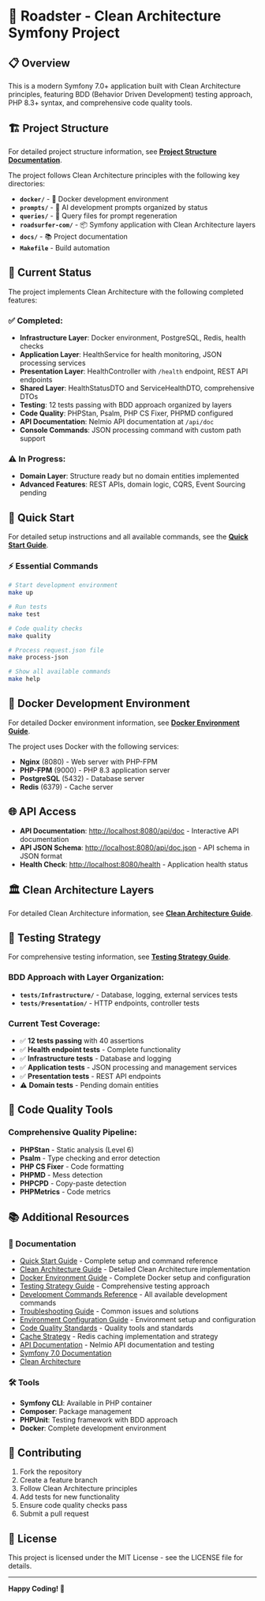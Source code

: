 # 🚀 Roadster - Clean Architecture Symfony Project

## 📋 Overview

This is a modern Symfony 7.0+ application built with Clean Architecture principles, featuring BDD (Behavior Driven Development) testing approach, PHP 8.3+ syntax, and comprehensive code quality tools.

## 🏗️ Project Structure

For detailed project structure information, see **[Project Structure Documentation](docs/project-structure.md)**.

The project follows Clean Architecture principles with the following key directories:

- **`docker/`** - 🐳 Docker development environment
- **`prompts/`** - 🤖 AI development prompts organized by status
- **`queries/`** - 🔄 Query files for prompt regeneration
- **`roadsurfer-com/`** - 📦 Symfony application with Clean Architecture layers
- **`docs/`** - 📚 Project documentation
- **`Makefile`** - Build automation

## 🎯 Current Status

The project implements Clean Architecture with the following completed features:

### ✅ **Completed:**
- **Infrastructure Layer**: Docker environment, PostgreSQL, Redis, health checks
- **Application Layer**: HealthService for health monitoring, JSON processing services
- **Presentation Layer**: HealthController with `/health` endpoint, REST API endpoints
- **Shared Layer**: HealthStatusDTO and ServiceHealthDTO, comprehensive DTOs
- **Testing**: 12 tests passing with BDD approach organized by layers
- **Code Quality**: PHPStan, Psalm, PHP CS Fixer, PHPMD configured
- **API Documentation**: Nelmio API documentation at `/api/doc`
- **Console Commands**: JSON processing command with custom path support

### ⚠️ **In Progress:**
- **Domain Layer**: Structure ready but no domain entities implemented
- **Advanced Features**: REST APIs, domain logic, CQRS, Event Sourcing pending

## 🚀 Quick Start

For detailed setup instructions and all available commands, see the **[Quick Start Guide](docs/quickstart.md)**.

### ⚡ Essential Commands
```bash
# Start development environment
make up

# Run tests
make test

# Code quality checks
make quality

# Process request.json file
make process-json

# Show all available commands
make help
```

## 🐳 Docker Development Environment

For detailed Docker environment information, see **[Docker Environment Guide](docs/docker-environment.md)**.

The project uses Docker with the following services:
- **Nginx** (8080) - Web server with PHP-FPM
- **PHP-FPM** (9000) - PHP 8.3 application server
- **PostgreSQL** (5432) - Database server
- **Redis** (6379) - Cache server

## 🌐 API Access

- **API Documentation**: [http://localhost:8080/api/doc](http://localhost:8080/api/doc) - Interactive API documentation
- **API JSON Schema**: [http://localhost:8080/api/doc.json](http://localhost:8080/api/doc.json) - API schema in JSON format
- **Health Check**: [http://localhost:8080/health](http://localhost:8080/health) - Application health status

## 🏛️ Clean Architecture Layers

For detailed Clean Architecture information, see **[Clean Architecture Guide](docs/clean-architecture.md)**.

## 🧪 Testing Strategy

For comprehensive testing information, see **[Testing Strategy Guide](docs/testing-strategy.md)**.

### **BDD Approach with Layer Organization:**
- **`tests/Infrastructure/`** - Database, logging, external services tests
- **`tests/Presentation/`** - HTTP endpoints, controller tests

### **Current Test Coverage:**
- ✅ **12 tests passing** with 40 assertions
- ✅ **Health endpoint tests** - Complete functionality
- ✅ **Infrastructure tests** - Database and logging
- ✅ **Application tests** - JSON processing and management services
- ✅ **Presentation tests** - REST API endpoints
- ⚠️ **Domain tests** - Pending domain entities

## 🔧 Code Quality Tools

### **Comprehensive Quality Pipeline:**
- **PHPStan** - Static analysis (Level 6)
- **Psalm** - Type checking and error detection
- **PHP CS Fixer** - Code formatting
- **PHPMD** - Mess detection
- **PHPCPD** - Copy-paste detection
- **PHPMetrics** - Code metrics

## 📚 Additional Resources

### 📖 Documentation
- [Quick Start Guide](docs/quickstart.md) - Complete setup and command reference
- [Clean Architecture Guide](docs/clean-architecture.md) - Detailed Clean Architecture implementation
- [Docker Environment Guide](docs/docker-environment.md) - Complete Docker setup and configuration
- [Testing Strategy Guide](docs/testing-strategy.md) - Comprehensive testing approach
- [Development Commands Reference](docs/development-commands.md) - All available development commands
- [Troubleshooting Guide](docs/troubleshooting.md) - Common issues and solutions
- [Environment Configuration Guide](docs/environment-config.md) - Environment setup and configuration
- [Code Quality Standards](docs/code_quality.md) - Quality tools and standards
- [Cache Strategy](docs/cache_strategy.md) - Redis caching implementation and strategy
- [API Documentation](docs/api_documentation.md) - Nelmio API documentation and testing
- [Symfony 7.0 Documentation](https://symfony.com/doc/7.0/)
- [Clean Architecture](https://blog.cleancoder.com/uncle-bob/2012/08/13/the-clean-architecture.html)

### 🛠️ Tools
- **Symfony CLI**: Available in PHP container
- **Composer**: Package management
- **PHPUnit**: Testing framework with BDD approach
- **Docker**: Complete development environment

## 🤝 Contributing

1. Fork the repository
2. Create a feature branch
3. Follow Clean Architecture principles
4. Add tests for new functionality
5. Ensure code quality checks pass
6. Submit a pull request

## 📄 License

This project is licensed under the MIT License - see the LICENSE file for details.

---

**Happy Coding! 🎉**
